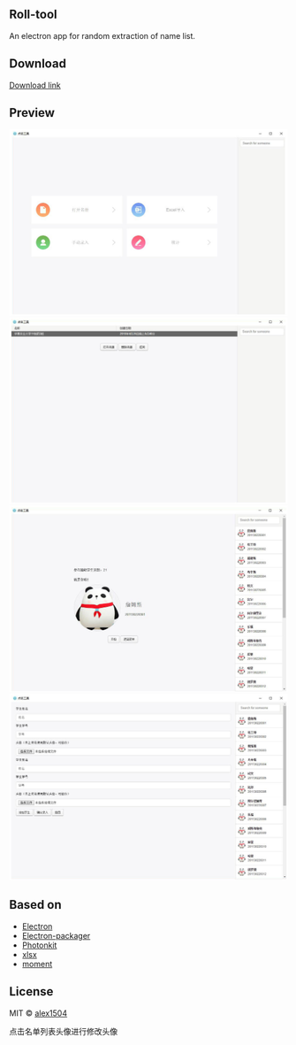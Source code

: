 ## Roll-tool
An electron app for random extraction of name list.

## Download
[Download link](https://github.com/alex1504/electron-roll-tool/releases/download/0.0.1/electron-roll-tool-win32-x64.rar)

## Preview
![preview](https://github.com/alex1504/electron-roll-tool/raw/master/assets/preview_1.jpg)
![preview](https://github.com/alex1504/electron-roll-tool/raw/master/assets/preview_2.jpg)
![preview](https://github.com/alex1504/electron-roll-tool/raw/master/assets/preview_3.jpg)
![preview](https://github.com/alex1504/electron-roll-tool/raw/master/assets/preview_4.jpg)

## Based on
- [Electron](https://electronjs.org/)
- [Electron-packager](https://www.npmjs.com/package/electron-packager)
- [Photonkit](http://photonkit.com/)
- [xlsx](https://github.com/SheetJS/js-xlsx)
- [moment](http://momentjs.cn/)

## License
MIT © [alex1504](https://github.com/alex1504)

点击名单列表头像进行修改头像

